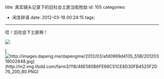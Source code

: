 title: 真实镜头记录下的旧社会土匪当街抢劫
id: 105
categories:
  - 闲言碎语
date: 2012-03-18 00:24:15
tags:
---

哎！旧社会下土匪啊！

[![](http://m2.img.libdd.com/farm3/174/CA8AA0A8C4DD2BF56EC8AE21C1E10FAE_200_80.PNG)</img>](http://player.youku.com/player.php/sid/XMzU4OTA3NzA0/v.swf)

[![http://images.dapeng.me/dapengme/2012/03/afd0969d4135_55B/20120318002848.jpg](http://m2.img.libdd.com/farm3/118/48E585B6FE66C51CE8D30FB4525F2D76_200_80.PNG)</img>](http://images.dapeng.me/dapengme/2012/03/afd0969d4135_55B/20120318002848.jpg)